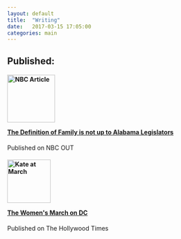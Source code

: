 ```yaml
---
layout: default
title:  "Writing"
date:   2017-03-15 17:05:00
categories: main
---
```

<h2>
Published:
</h2>
<h4>
<img src="http://www.katekight.com/Images/nbcoutphoto.jpg" alt="NBC Article" height="110">
<a href="http://www.nbcnews.com/feature/nbc-out/opinion-definition-family-not-alabama-legislators-n724171"> 
<p> The Definition of Family is not up to Alabama Legislators </p>
</a> 
</h4>
<p> Published on NBC OUT </p>


<h4>
<img src="http://www.katekight.com/Images/IMG_7546.JPG" alt="Kate at March" height="100">
<a href="https://thehollywoodtimes.net/2017/01/22/womens-march-on-dc/">
<p> The Women's March on DC </p>
</a>
</h4>
<p> Published on The Hollywood Times </p>
